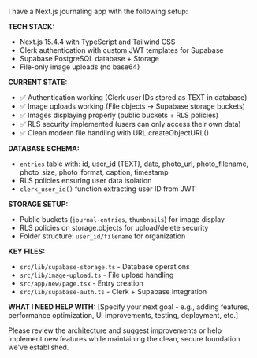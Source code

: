 I have a Next.js journaling app with the following setup:

**TECH STACK:**
- Next.js 15.4.4 with TypeScript and Tailwind CSS
- Clerk authentication with custom JWT templates for Supabase
- Supabase PostgreSQL database + Storage
- File-only image uploads (no base64)

**CURRENT STATE:**
- ✅ Authentication working (Clerk user IDs stored as TEXT in database)
- ✅ Image uploads working (File objects → Supabase storage buckets)
- ✅ Images displaying properly (public buckets + RLS policies)
- ✅ RLS security implemented (users can only access their own data)
- ✅ Clean modern file handling with URL.createObjectURL()

**DATABASE SCHEMA:**
- `entries` table with: id, user_id (TEXT), date, photo_url, photo_filename, photo_size, photo_format, caption, timestamp
- RLS policies ensuring user data isolation
- `clerk_user_id()` function extracting user ID from JWT

**STORAGE SETUP:**
- Public buckets (`journal-entries`, `thumbnails`) for image display
- RLS policies on storage.objects for upload/delete security
- Folder structure: `user_id/filename` for organization

**KEY FILES:**
- `src/lib/supabase-storage.ts` - Database operations
- `src/lib/image-upload.ts` - File upload handling  
- `src/app/new/page.tsx` - Entry creation
- `src/lib/supabase-auth.ts` - Clerk + Supabase integration

**WHAT I NEED HELP WITH:**
[Specify your next goal - e.g., adding features, performance optimization, UI improvements, testing, deployment, etc.]

Please review the architecture and suggest improvements or help implement new features while maintaining the clean, secure foundation we've established.